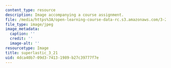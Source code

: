```yaml
---
content_type: resource
description: Image accompanying a course assignment.
file: /media/https%3A/open-learning-course-data-rc.s3.amazonaws.com/3-22-mechanical-behavior-of-materials-spring-2008/4dca40b709d374131989b27c39777f7e_superlastic_3_21.jpg
file_type: image/jpeg
image_metadata:
  caption: ''
  credit: ''
  image-alt: ''
resourcetype: Image
title: superlastic_3_21
uid: 4dca40b7-09d3-7413-1989-b27c39777f7e
---
```

